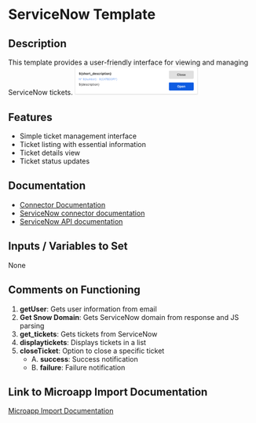 # ServiceNow Template

## Description
This template provides a user-friendly interface for viewing and managing ServiceNow tickets.
<img src="[Service%20Now]%20My%20Tickets.png" width="50%"></img>

## Features
- Simple ticket management interface
- Ticket listing with essential information
- Ticket details view
- Ticket status updates

## Documentation
- [Connector Documentation](https://docs.lumapps.com/docs/admin-l4430581765424978extensions)
- [ServiceNow connector documentation](https://docs.lumapps.com/docs/ls/content/4743652518001693/docs/admin-administration-landing/admin-l6088963918247602/admin-l9650191038731043extensions/admin-l43084339674928007extensions/admin-l709725510492807extensions)
- [ServiceNow API documentation](https://www.servicenow.com/docs/bundle/yokohama-api-reference/page/build/applications/concept/api-rest.html)

## Inputs / Variables to Set
None

## Comments on Functioning
1. **getUser**: Gets user information from email
2. **Get Snow Domain**: Gets ServiceNow domain from response and JS parsing
3. **get_tickets**: Gets tickets from ServiceNow
4. **displaytickets**: Displays tickets in a list
5. **closeTicket**: Option to close a specific ticket
    - A. **success**: Success notification
    - B. **failure**: Failure notification

## Link to Microapp Import Documentation
[Microapp Import Documentation](https://docs.lumapps.com/docs/ls/content/6236515079535869/devportal-l48909819228353757)
